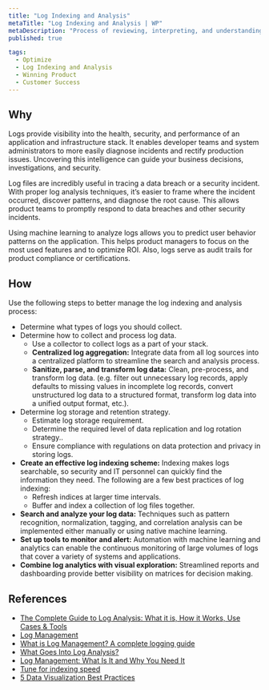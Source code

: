 ```yaml
---
title: "Log Indexing and Analysis"
metaTitle: "Log Indexing and Analysis | WP"
metaDescription: "Process of reviewing, interpreting, and understanding logs to identify application health and to diagnose and rectify issues. Use this also to enable data-driven decision making."
published: true

tags:
  - Optimize
  - Log Indexing and Analysis
  - Winning Product
  - Customer Success
---
```


## Why
Logs provide visibility into the health, security, and performance of an application and infrastructure stack. It enables developer teams and system administrators to more easily diagnose incidents and rectify production issues. Uncovering this intelligence can guide your business decisions, investigations, and security.

Log files are incredibly useful in tracing a data breach or a security incident. With proper log analysis techniques, it’s easier to frame where the incident occurred, discover patterns, and diagnose the root cause. This allows product teams to promptly respond to data breaches and other security incidents.

Using machine learning to analyze logs allows you to predict user behavior patterns on the application. This helps product managers to focus on the most used features and to optimize ROI. Also, logs serve as audit trails for product compliance or certifications.


## How
Use the following steps to better manage the log indexing and analysis process:
- Determine what types of logs you should collect.
- Determine how to collect and process log data.
  - Use a collector to collect logs as a part of your stack.
  - **Centralized log aggregation:** Integrate data from all log sources into a centralized platform to streamline the search and analysis process.
  - **Sanitize, parse, and transform log data:** Clean, pre-process, and transform log data. (e.g. filter out unnecessary log records, apply defaults to missing values in incomplete log records, convert unstructured log data to a structured format, transform log data into a unified output format, etc.).
- Determine log storage and retention strategy.
  - Estimate log storage requirement.
  - Determine the required level of data replication and log rotation strategy..
  - Ensure compliance with regulations on data protection and privacy in storing logs.
- **Create an effective log indexing scheme:** Indexing makes logs searchable, so security and IT personnel can quickly find the information they need. The following are a few best practices of log indexing:
  - Refresh indices at larger time intervals.
  - Buffer and index a collection of log files together.
- **Search and analyze your log data:** Techniques such as pattern recognition, normalization, tagging, and correlation analysis can be implemented either manually or using native machine learning.
- **Set up tools to monitor and alert:** Automation with machine learning and analytics can enable the continuous monitoring of large volumes of logs that cover a variety of systems and applications.
- **Combine log analytics with visual exploration:** Streamlined reports and dashboarding provide better visibility on matrices for decision making.


## References

- [The Complete Guide to Log Analysis: What it is, How it Works, Use Cases & Tools](https://sematext.com/blog/log-analysis/)
- [Log Management](https://sematext.com/guides/log-management/)
- [What is Log Management? A complete logging guide](https://www.graylog.org/post/what-is-log-management-a-complete-logging-guide)
- [What Goes Into Log Analysis?](https://dzone.com/articles/what-goes-into-log-analysis)
- [Log Management: What Is It and Why You Need It](https://dzone.com/articles/log-management-what-is-it-and-why-you-need-it-scal)
- [Tune for indexing speed](https://www.elastic.co/guide/en/elasticsearch/reference/master/tune-for-indexing-speed.html)
- [5 Data Visualization Best Practices](https://www.gooddata.com/blog/5-data-visualization-best-practices-0)
